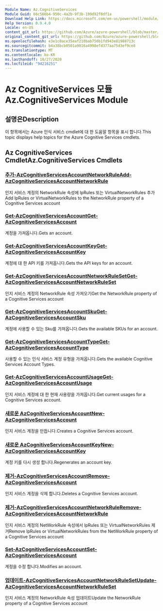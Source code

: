 ```yaml
---
Module Name: Az.CognitiveServices
Module Guid: 66c566b4-950c-4a2b-9f3b-199d92f0df1a
Download Help Link: https://docs.microsoft.com/en-us/powershell/module/az.cognitiveservices
Help Version: 0.9.4.0
Locale: en-US
content_git_url: https://github.com/Azure/azure-powershell/blob/master/src/CognitiveServices/CognitiveServices/help/Az.CognitiveServices.md
original_content_git_url: https://github.com/Azure/azure-powershell/blob/master/src/CognitiveServices/CognitiveServices/help/Az.CognitiveServices.md
ms.openlocfilehash: e3e1c0ace35eaf210bab756b1fd943e81988713c
ms.sourcegitcommit: b4a38bcb0501a9016a4998efd377aa75d3ef9ce8
ms.translationtype: MT
ms.contentlocale: ko-KR
ms.lasthandoff: 10/27/2020
ms.locfileid: "94216251"
---
```

# <span data-ttu-id="bafc9-101">Az CognitiveServices 모듈</span><span class="sxs-lookup"><span data-stu-id="bafc9-101">Az.CognitiveServices Module</span></span>
## <span data-ttu-id="bafc9-102">설명은</span><span class="sxs-lookup"><span data-stu-id="bafc9-102">Description</span></span>
<span data-ttu-id="bafc9-103">이 항목에서는 Azure 인식 서비스 cmdlet에 대 한 도움말 항목을 표시 합니다.</span><span class="sxs-lookup"><span data-stu-id="bafc9-103">This topic displays help topics for the Azure Cognitive Services cmdlets.</span></span>

## <span data-ttu-id="bafc9-104">Az CognitiveServices Cmdlet</span><span class="sxs-lookup"><span data-stu-id="bafc9-104">Az.CognitiveServices Cmdlets</span></span>
### [<span data-ttu-id="bafc9-105">추가-AzCognitiveServicesAccountNetworkRule</span><span class="sxs-lookup"><span data-stu-id="bafc9-105">Add-AzCognitiveServicesAccountNetworkRule</span></span>](Add-AzCognitiveServicesAccountNetworkRule.md)
<span data-ttu-id="bafc9-106">인지 서비스 계정의 NetworkRule 속성에 IpRules 또는 VirtualNetworkRules 추가</span><span class="sxs-lookup"><span data-stu-id="bafc9-106">Add IpRules or VirtualNetworkRules to the NetworkRule property of a Cognitive Services account</span></span>

### [<span data-ttu-id="bafc9-107">Get-AzCognitiveServicesAccount</span><span class="sxs-lookup"><span data-stu-id="bafc9-107">Get-AzCognitiveServicesAccount</span></span>](Get-AzCognitiveServicesAccount.md)
<span data-ttu-id="bafc9-108">계정을 가져옵니다.</span><span class="sxs-lookup"><span data-stu-id="bafc9-108">Gets an account.</span></span>

### [<span data-ttu-id="bafc9-109">Get-AzCognitiveServicesAccountKey</span><span class="sxs-lookup"><span data-stu-id="bafc9-109">Get-AzCognitiveServicesAccountKey</span></span>](Get-AzCognitiveServicesAccountKey.md)
<span data-ttu-id="bafc9-110">계정에 대 한 API 키를 가져옵니다.</span><span class="sxs-lookup"><span data-stu-id="bafc9-110">Gets the API keys for an account.</span></span>

### [<span data-ttu-id="bafc9-111">Get-AzCognitiveServicesAccountNetworkRuleSet</span><span class="sxs-lookup"><span data-stu-id="bafc9-111">Get-AzCognitiveServicesAccountNetworkRuleSet</span></span>](Get-AzCognitiveServicesAccountNetworkRuleSet.md)
<span data-ttu-id="bafc9-112">인지 서비스 계정의 NetworkRule 속성 가져오기</span><span class="sxs-lookup"><span data-stu-id="bafc9-112">Get the NetworkRule property of a Cognitive Services account</span></span>

### [<span data-ttu-id="bafc9-113">Get-AzCognitiveServicesAccountSku</span><span class="sxs-lookup"><span data-stu-id="bafc9-113">Get-AzCognitiveServicesAccountSku</span></span>](Get-AzCognitiveServicesAccountSku.md)
<span data-ttu-id="bafc9-114">계정에 사용할 수 있는 Sku를 가져옵니다.</span><span class="sxs-lookup"><span data-stu-id="bafc9-114">Gets the available SKUs for an account.</span></span>

### [<span data-ttu-id="bafc9-115">Get-AzCognitiveServicesAccountType</span><span class="sxs-lookup"><span data-stu-id="bafc9-115">Get-AzCognitiveServicesAccountType</span></span>](Get-AzCognitiveServicesAccountType.md)
<span data-ttu-id="bafc9-116">사용할 수 있는 인식 서비스 계정 유형을 가져옵니다.</span><span class="sxs-lookup"><span data-stu-id="bafc9-116">Gets the available Cognitive Services Account Types.</span></span>

### [<span data-ttu-id="bafc9-117">Get-AzCognitiveServicesAccountUsage</span><span class="sxs-lookup"><span data-stu-id="bafc9-117">Get-AzCognitiveServicesAccountUsage</span></span>](Get-AzCognitiveServicesAccountUsage.md)
<span data-ttu-id="bafc9-118">인지 서비스 계정에 대 한 현재 사용량을 가져옵니다.</span><span class="sxs-lookup"><span data-stu-id="bafc9-118">Get current usages for a Cognitive Services account.</span></span>

### [<span data-ttu-id="bafc9-119">새로운 AzCognitiveServicesAccount</span><span class="sxs-lookup"><span data-stu-id="bafc9-119">New-AzCognitiveServicesAccount</span></span>](New-AzCognitiveServicesAccount.md)
<span data-ttu-id="bafc9-120">인지 서비스 계정을 만듭니다.</span><span class="sxs-lookup"><span data-stu-id="bafc9-120">Creates a Cognitive Services account.</span></span>

### [<span data-ttu-id="bafc9-121">새로운 AzCognitiveServicesAccountKey</span><span class="sxs-lookup"><span data-stu-id="bafc9-121">New-AzCognitiveServicesAccountKey</span></span>](New-AzCognitiveServicesAccountKey.md)
<span data-ttu-id="bafc9-122">계정 키를 다시 생성 합니다.</span><span class="sxs-lookup"><span data-stu-id="bafc9-122">Regenerates an account key.</span></span>

### [<span data-ttu-id="bafc9-123">제거-AzCognitiveServicesAccount</span><span class="sxs-lookup"><span data-stu-id="bafc9-123">Remove-AzCognitiveServicesAccount</span></span>](Remove-AzCognitiveServicesAccount.md)
<span data-ttu-id="bafc9-124">인지 서비스 계정을 삭제 합니다.</span><span class="sxs-lookup"><span data-stu-id="bafc9-124">Deletes a Cognitive Services account.</span></span>

### [<span data-ttu-id="bafc9-125">제거-AzCognitiveServicesAccountNetworkRule</span><span class="sxs-lookup"><span data-stu-id="bafc9-125">Remove-AzCognitiveServicesAccountNetworkRule</span></span>](Remove-AzCognitiveServicesAccountNetworkRule.md)
<span data-ttu-id="bafc9-126">인지 서비스 계정의 NetWorkRule 속성에서 IpRules 또는 VirtualNetworkRules 제거</span><span class="sxs-lookup"><span data-stu-id="bafc9-126">Remove IpRules or VirtualNetworkRules from the NetWorkRule property of a Cognitive Services account</span></span>

### [<span data-ttu-id="bafc9-127">Set-AzCognitiveServicesAccount</span><span class="sxs-lookup"><span data-stu-id="bafc9-127">Set-AzCognitiveServicesAccount</span></span>](Set-AzCognitiveServicesAccount.md)
<span data-ttu-id="bafc9-128">계정을 수정 합니다.</span><span class="sxs-lookup"><span data-stu-id="bafc9-128">Modifies an account.</span></span>

### [<span data-ttu-id="bafc9-129">업데이트-AzCognitiveServicesAccountNetworkRuleSet</span><span class="sxs-lookup"><span data-stu-id="bafc9-129">Update-AzCognitiveServicesAccountNetworkRuleSet</span></span>](Update-AzCognitiveServicesAccountNetworkRuleSet.md)
<span data-ttu-id="bafc9-130">인지 서비스 계정의 NetworkRule 속성 업데이트</span><span class="sxs-lookup"><span data-stu-id="bafc9-130">Update the NetworkRule property of a Cognitive Services account</span></span>

